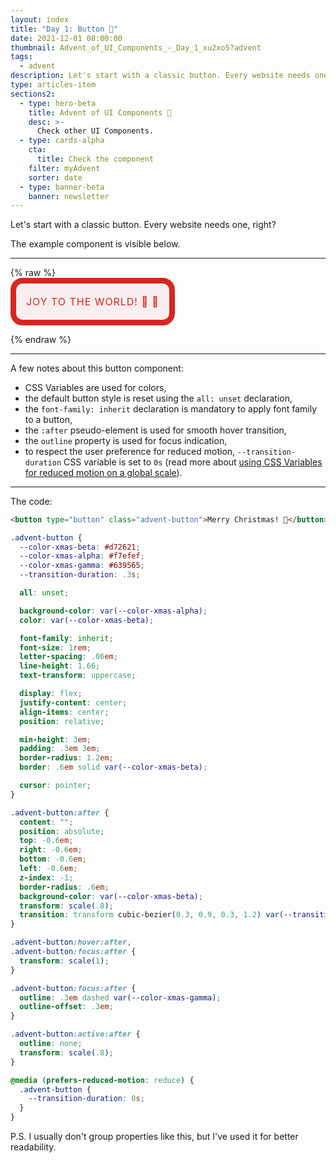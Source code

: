 ```yaml
---
layout: index
title: "Day 1: Button 🎅"
date: 2021-12-01 08:00:00
thumbnail: Advent_of_UI_Components_-_Day_1_xu2xo5?advent
tags:
  - advent
description: Let's start with a classic button. Every website needs one, right?
type: articles-item
sections2:
  - type: hero-beta
    title: Advent of UI Components 🎄
    desc: >-
      Check other UI Components.
  - type: cards-alpha
    cta:
      title: Check the component
    filter: myAdvent
    sorter: date
  - type: banner-beta
    banner: newsletter
---
```


Let's start with a classic button. Every website needs one, right?

The example component is visible below.

---

{% raw %}
<button class="advent-button">Joy to the world! 🎄 🎅</button>
<style>
.advent-button {
  --color-xmas-alpha: #f7efef;
  --color-xmas-beta: #d72621;
  --color-xmas-gamma: #639565;
  --transition-duration: .3s;
  all: unset;
  background-color: var(--color-xmas-alpha);
  color: var(--color-xmas-beta);
  font-family: inherit;
  font-size: 1rem;
  letter-spacing: .06em;
  line-height: 1.66;
  text-transform: uppercase;
  display: flex;
  justify-content: center;
  align-items: center;
  position: relative;
  min-height: 3em;
  padding: .3em 1em;
  border-radius: 1.2em;
  border: .6em solid var(--color-xmas-beta);
  cursor: pointer;
}
.advent-button:after {
  content: "";
  position: absolute;
  top: -0.6em;
  right: -0.6em;
  bottom: -0.6em;
  left: -0.6em;
  z-index: -1;
  border-radius: .6em;
  background-color: var(--color-xmas-beta);
  transform: scale(.8);
  transition: transform cubic-bezier(0.3, 0.9, 0.3, 1.2) var(--transition-duration);
}
.advent-button:hover:after,
.advent-button:focus:after {
  transform: scale(1);
}
.advent-button:focus:after {
  outline: .3em dashed var(--color-xmas-gamma);
  outline-offset: .3em;
}
.advent-button:active:after {
  outline: none;
  transform: scale(.8);
}
@media (prefers-reduced-motion: reduce) {
  .advent-button {
    --transition-duration: 0s;
  }
}
</style>
{% endraw %}

---

A few notes about this button component:

- CSS Variables are used for colors,
- the default button style is reset using the `all: unset` declaration,
- the `font-family: inherit` declaration is mandatory to apply font family to a button,
- the `:after` pseudo-element is used for smooth hover transition,
- the `outline` property is used for focus indication,
- to respect the user preference for reduced motion, `--transition-duration` CSS variable is set to `0s` (read more about [using CSS Variables for reduced motion on a global scale](/articles/using-css-variables-for-reduced-motion-on-a-global-scale/)).

---

The code:

```html
<button type="button" class="advent-button">Merry Christmas! 🎄</button>
```

```css
.advent-button {
  --color-xmas-beta: #d72621;
  --color-xmas-alpha: #f7efef;
  --color-xmas-gamma: #639565;
  --transition-duration: .3s;

  all: unset;

  background-color: var(--color-xmas-alpha);
  color: var(--color-xmas-beta);

  font-family: inherit;
  font-size: 1rem;
  letter-spacing: .06em;
  line-height: 1.66;
  text-transform: uppercase;

  display: flex;
  justify-content: center;
  align-items: center;
  position: relative;

  min-height: 3em;
  padding: .3em 3em;
  border-radius: 1.2em;
  border: .6em solid var(--color-xmas-beta);

  cursor: pointer;
}

.advent-button:after {
  content: "";
  position: absolute;
  top: -0.6em;
  right: -0.6em;
  bottom: -0.6em;
  left: -0.6em;
  z-index: -1;
  border-radius: .6em;
  background-color: var(--color-xmas-beta);
  transform: scale(.8);
  transition: transform cubic-bezier(0.3, 0.9, 0.3, 1.2) var(--transition-duration);
}

.advent-button:hover:after,
.advent-button:focus:after {
  transform: scale(1);
}

.advent-button:focus:after {
  outline: .3em dashed var(--color-xmas-gamma);
  outline-offset: .3em;
}

.advent-button:active:after {
  outline: none;
  transform: scale(.8);
}

@media (prefers-reduced-motion: reduce) {
  .advent-button {
    --transition-duration: 0s;
  }
}
```

P.S. I usually don't group properties like this, but I've used it for better readability.
